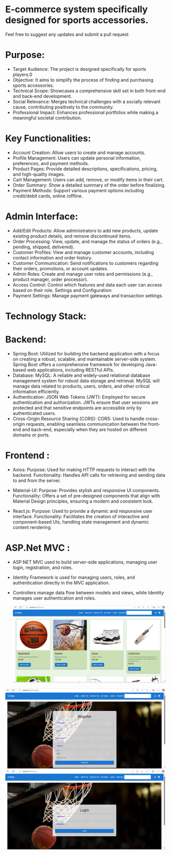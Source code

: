 # E-commerce system specifically designed for sports accessories.
Feel free to suggest any updates and submit a pull request
# Purpose:

* Target Audience: The project is designed specifically for sports players.0
* Objective: It aims to simplify the process of finding and purchasing sports accessories.
* Technical Scope: Showcases a comprehensive skill set in both front-end and back-end          development.
* Social Relevance: Merges technical challenges with a socially relevant cause, contributing positively to the community.
* Professional Impact: Enhances professional portfolios while making a meaningful societal contribution.

# Key Functionalities:
* Account Creation: Allow users to create and manage accounts.
* Profile Management: Users can update personal information, preferences, and payment methods.
* Product Pages: Provide detailed descriptions, specifications, pricing, and high-quality images.
* Cart Management: Users can add, remove, or modify items in their cart.
* Order Summary: Show a detailed summary of the order before finalizing.
* Payment Methods: Support various payment options including credit/debit cards, online /offline.

# Admin Interface:

* Add/Edit Products: Allow administrators to add new products, update existing product details, and remove discontinued items.
* Order Processing: View, update, and manage the status of orders (e.g., pending, shipped, delivered).
* Customer Profiles: View and manage customer accounts, including contact information and order history.
* Customer Communication: Send  notifications to customers regarding their orders, promotions, or account updates.
* Admin Roles: Create and manage user roles and permissions (e.g., product manager, order processor).
* Access Control: Control which features and data each user can access based on their role.
Settings and Configuration:
* Payment Settings: Manage payment gateways and transaction settings.

# Technology Stack:
# Backend:
* Spring Boot: Utilized for building the backend application with a focus on creating a robust, scalable, and maintainable server-side system. Spring Boot offers a comprehensive framework for developing Java-based web applications, including RESTful APIs.
* Database:
MySQL: A reliable and widely-used relational database management system for robust data storage and retrieval. MySQL will manage data related to products, users, orders, and other critical information efficiently.
* Authentication:
JSON Web Tokens (JWT): Employed for secure authentication and authorization. JWTs ensure that user sessions are protected and that sensitive endpoints are accessible only by authenticated users.
* Cross-Origin Resource Sharing (CORS):
CORS: Used to handle cross-origin requests, enabling seamless communication between the front-end and back-end, especially when they are hosted on different domains or ports.

# Frontend :
* Axios:
Purpose: Used for making HTTP requests to interact with the backend.
Functionality: Handles API calls for retrieving and sending data to and from the server.

* Material-UI:
Purpose: Provides stylish and responsive UI components.
Functionality: Offers a set of pre-designed components that align with Material Design principles, ensuring a modern and consistent look.

* React.js:
Purpose: Used to provide a dynamic and responsive user interface.
Functionality: Facilitates the creation of interactive and component-based UIs, handling state management and dynamic content rendering.


# ASP.Net MVC :
- ASP.NET MVC used to build server-side applications, managing user login, registration, and roles.
- Identity Framework is used for managing users, roles, and authentication directly in the MVC application.
- Controllers manage data flow between models and views, while Identity manages user authentication and roles.


  ![image alt](https://github.com/AratiSomwanshi/FinalProject/blob/4c538424080ad410c0947260b518a14c6c2d3d13/Screenshot%202025-01-07%20121524.png)


![image alt](https://github.com/AratiSomwanshi/FinalProject/blob/cf1efef1047ae55235a1e58b66f5d05e10fa60df/eshop/src/images/Screenshot%20%20121635.png)
 ![image alt](https://github.com/AratiSomwanshi/FinalProject/blob/962f7597c6d967f1ffc7c6a6c54157146dda49b0/eshop/src/images/Screenshot%20121608.png)
